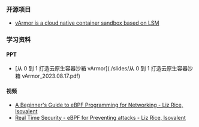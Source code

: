 ### 开源项目
- [vArmor is a cloud native container sandbox based on LSM](https://github.com/bytedance/vArmor-ebpf)
### 学习资料

#### PPT
 - [从 0 到 1 打造云原生容器沙箱 vArmor](./slides/从 0 到 1 打造云原生容器沙箱 vArmor_2023.08.17.pdf)

#### 视频
- [A Beginner's Guide to eBPF Programming for Networking - Liz Rice, Isovalent](https://www.youtube.com/watch?v=0p987hCplbk)
- [Real Time Security - eBPF for Preventing attacks - Liz Rice, Isovalent](https://www.youtube.com/watch?v=Xs3MBK17kCk)